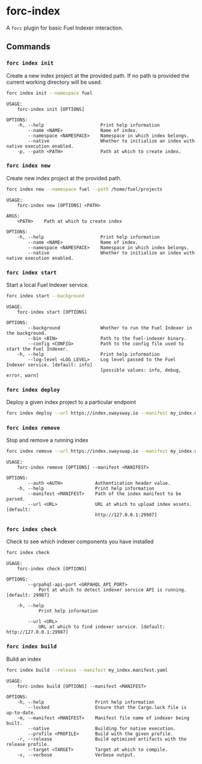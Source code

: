 # forc-index

A `forc` plugin for basic Fuel Indexer interaction.

## Commands

### `forc index init`

Create a new index project at the provided path. If no path is provided the current working directory will be used.

```bash
forc index init --namespace fuel
```

```text
USAGE:
    forc-index init [OPTIONS]

OPTIONS:
    -h, --help                     Print help information
        --name <NAME>              Name of index.
        --namespace <NAMESPACE>    Namespace in which index belongs.
        --native                   Whether to initialize an index with native execution enabled.
    -p, --path <PATH>              Path at which to create index.
```

### `forc index new`

Create new index project at the provided path.

```bash
forc index new --namespace fuel --path /home/fuel/projects
```

```text
USAGE:
    forc-index new [OPTIONS] <PATH>

ARGS:
    <PATH>    Path at which to create index

OPTIONS:
    -h, --help                     Print help information
        --name <NAME>              Name of index.
        --namespace <NAMESPACE>    Namespace in which index belongs.
        --native                   Whether to initialize an index with native execution enabled.
```

### `forc index start`

Start a local Fuel Indexer service.

```bash
forc index start --background
```

```text
USAGE:
    forc-index start [OPTIONS]

OPTIONS:
        --background               Whether to run the Fuel Indexer in the background.
        --bin <BIN>                Path to the fuel-indexer binary.
        --config <CONFIG>          Path to the config file used to start the Fuel Indexer.
    -h, --help                     Print help information
        --log-level <LOG_LEVEL>    Log level passed to the Fuel Indexer service. [default: info]
                                   [possible values: info, debug, error, warn]
```

### `forc index deploy`

Deploy a given index project to a particular endpoint

```bash
forc index deploy --url https://index.swaysway.io --manifest my_index.manifest.yaml
```

### `forc index remove`

Stop and remove a running index

```bash
forc index remove --url https://index.swayswap.io --manifest my_index.manifest.yaml
```

```text
USAGE:
    forc-index remove [OPTIONS] --manifest <MANIFEST>

OPTIONS:
        --auth <AUTH>            Authentication header value.
    -h, --help                   Print help information
        --manifest <MANIFEST>    Path of the index manifest to be parsed.
        --url <URL>              URL at which to upload index assets. [default:
                                 http://127.0.0.1:29987]
```

### `forc index check`

Check to see which indexer components you have installed

```bash
forc index check
```

```text
USAGE:
    forc-index check [OPTIONS]

OPTIONS:
        --grpahql-api-port <GRPAHQL_API_PORT>
            Port at which to detect indexer service API is running. [default: 29987]

    -h, --help
            Print help information

        --url <URL>
            URL at which to find indexer service. [default: http://127.0.0.1:29987]
```

### `forc index build`

Build an index

```bash
forc index build --release --manifest my_index.manifest.yaml
```

```text
USAGE:
    forc-index build [OPTIONS] --manifest <MANIFEST>

OPTIONS:
    -h, --help                   Print help information
        --locked                 Ensure that the Cargo.lock file is up-to-date.
    -m, --manifest <MANIFEST>    Manifest file name of indexer being built.
        --native                 Building for native execution.
        --profile <PROFILE>      Build with the given profile.
    -r, --release                Build optimized artifacts with the release profile.
        --target <TARGET>        Target at which to compile.
    -v, --verbose                Verbose output.
```
